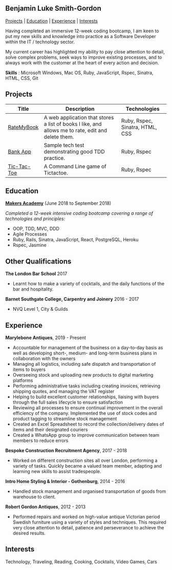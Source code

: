 ## Benjamin Luke Smith-Gordon

[Projects](#projects) | [Education](#education) | [Experience](#experience) | [Interests](#interests)


Having completed an immersive 12-week coding bootcamp, I am keen to put my new skills and knowledge into practice as a Software Developer within the IT / technology sector. 

My current career has highlighted my ability to pay close attention to detail, solve complex problems, seek ways to improve existing processes, and to always work with the customer at the heart of every action and decision.


**Skills** : Microsoft Windows, Mac OS, Ruby, JavaScript, Rspec, Sinatra, HTML, CSS, Git

## Projects

Title  | Description                              | Technologies  | 
------ | ------------------------------    | ------------- |
[RateMyBook](https://github.com/Ben-893/RateMyBook) | A web application that stores a list of books I like, and allows me to rate, edit and delete them. | Ruby, Rspec, Sinatra, HTML, CSS
[Bank App](https://github.com/Ben-893/bank_app) | Sample tech test demonstrating good TDD practice. | Ruby, Rspec
[Tic-Tac-Toe](https://github.com/Ben-893/tic-tac-toe) | A Command Line game of Tictactoe. | Ruby, Rspec


## Education

**[Makers Academy](http://www.makersacademy.com/curriculum/)** (June 2018 to September 2018)

*Completed a 12-week intensive coding bootcamp covering a range of technologies and principles:*

- OOP, TDD, MVC, DDD
- Agile Processes
- Ruby, Rails, Sinatra, JavaScript, React, PostgreSQL, Heroku
- Rspec, Jasmine


## Other Qualifications

**The London Bar School** 2017

- Learnt how to make a variety of cocktails, and the daily functions of the bar and hospitality. 

**Barnet Southgate College, Carpentry and Joinery** 2016 - 2017

- NVQ Level 1, City & Guilds

## Experience

**Marylebone Antiques**, 2019 - Present

  -	Accountable for management of the business on a day-to-day basis as well as developing short-, medium- and long-term business plans in collaboration with the owners
  -	Managing all logistics, including safe dispatch and transportation of items to buyers
  -	Overseeing stock and uploading new products to digital marketing platforms
  -	Performing administrative tasks including creating invoices, retrieving shipping quotes, and managing the VAT register
  -	Helping to build excellent customer relationships, liaising with buyers through the full sales lifecycle to ensure satisfaction
  -	Reviewing all processes to ensure continual improvement in the overall efficiency of the company. Implemented the use of stock codes and product tagging to streamline stock management
  -	Created an Excel Spreadsheet to record the collection/delivery dates of items and their designated couriers
  -	Created a WhatsApp group to improve communication between team members to reduce errors


**Bespoke Construction Recruitment Agency**, 2017 - 2018

- Worked on different construction sites all over London, performing a variety of tasks. Quickly became a valued team member, adapting and learning new skills to assist tradespeople.

**Intro Home Styling & Interior - Gothenburg**, 2014 - 2016

- Handled stock management and organised transportation of goods from warehouse to client.

**Robert Gordon Antiques**, 2012 - 2013  

- Performed repairs and worked on high-value antique Victorian period Swedish furniture using a variety of styles and techniques. This required very close attention to detail, patience and perseverance to achieve the desired results.

## Interests

Technology, Traveling, Reading, Cooking, Cocktails, Video Games, Cars


  
 
